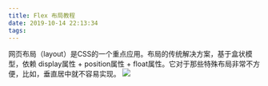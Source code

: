 ```yaml
---
title: Flex 布局教程
date: 2019-10-14 22:13:34
tags:
---
```

网页布局（layout）是CSS的一个重点应用。布局的传统解决方案，基于盒状模型，依赖 display属性 + position属性 + float属性。它对于那些特殊布局非常不方便，比如，垂直居中就不容易实现。 
![](https://blog.wanglaoshi.net/images/flex-1.png)

